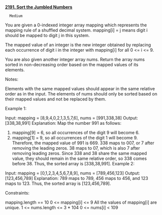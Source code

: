 [**2191. Sort the Jumbled Numbers**](https://leetcode.com/problems/sort-the-jumbled-numbers/description)

      Medium

You are given a 0-indexed integer array mapping which represents the mapping rule of a shuffled decimal system. mapping[i] = j means digit i should be mapped to digit j in this system.

The mapped value of an integer is the new integer obtained by replacing each occurrence of digit i in the integer with mapping[i] for all 0 <= i <= 9.

You are also given another integer array nums. Return the array nums sorted in non-decreasing order based on the mapped values of its elements.

Notes:

Elements with the same mapped values should appear in the same relative order as in the input.
The elements of nums should only be sorted based on their mapped values and not be replaced by them.


Example 1:

Input: mapping = [8,9,4,0,2,1,3,5,7,6], nums = [991,338,38]
Output: [338,38,991]
Explanation:
Map the number 991 as follows:
1. mapping[9] = 6, so all occurrences of the digit 9 will become 6.
2. mapping[1] = 9, so all occurrences of the digit 1 will become 9.
   Therefore, the mapped value of 991 is 669.
   338 maps to 007, or 7 after removing the leading zeros.
   38 maps to 07, which is also 7 after removing leading zeros.
   Since 338 and 38 share the same mapped value, they should remain in the same relative order, so 338 comes before 38.
   Thus, the sorted array is [338,38,991].
   Example 2:

Input: mapping = [0,1,2,3,4,5,6,7,8,9], nums = [789,456,123]
Output: [123,456,789]
Explanation: 789 maps to 789, 456 maps to 456, and 123 maps to 123. Thus, the sorted array is [123,456,789].


Constraints:

mapping.length == 10
0 <= mapping[i] <= 9
All the values of mapping[i] are unique.
1 <= nums.length <= 3 * 104
0 <= nums[i] < 109